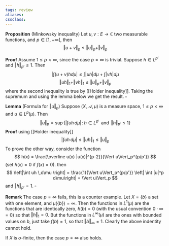 ```yaml
---
tags: review
aliases:
cssclass:
---
```

 
**Proposition** (Minkowsky inequality) Let $u,v : E \to \mathbb{C}$ two measurable functions, and $p \in [1,+\infty]$, then
$$
\Vert u + v \Vert_p \leq \Vert u \Vert_p + \Vert v \Vert_p
$$

**Proof** Assume $1 \leq p < \infty$, since the case $p=\infty$ is trivial. Suppose $h \in L^{p'}$ and $\Vert h \Vert_{p'} \leq 1$. Then
$$
\left|\int (u+v)hd\mu\right| \leq \int| uh|d\mu + \int |vh|d\mu 
$$
$$
\Vert uh \Vert_1 + \Vert vh \Vert_1 \leq \Vert u \Vert_p + \Vert v \Vert_p
$$
where the second inequality is true by [[Holder inequality]]. Taking the supremum and using the lemma below we get the result. $\square$



**Lemma** (Formula for $\Vert u \Vert_p$) Suppose $(X, \mathcal{A}, \mu)$ is a measure space, $1 \leq p < \infty$ and $u \in L^p(\mu)$. Then
$$
\Vert u \Vert_p = \sup \left\{ \left|\int uh \,d\mu \right| \,:\, h \in L^{p'} \, \text{ and }\, \Vert h \Vert_{p'}\leq 1 \right\}
$$
**Proof** using [[Holder inequality]] 
$$
\left|\int uh \,d\mu \right| \leq \Vert uh \Vert_1 \leq \Vert u \Vert_p
$$
To prove the other way, consider the function
$$
h(x) = \frac{\overline u(x) |u(x)|^{p-2}}{\Vert u\Vert_p^{p/p'}}
$$
(set $h(x) = 0$ if $f(x) = 0$).
then
$$
\left|\int uh \,d\mu \right| = \frac{1}{\Vert u\Vert_p^{p/p'}} \left| \int |u|^p d\mu\right| = \Vert u\Vert_p 
$$
and $\Vert h \Vert_{p'} = 1$. $\square$ 


**Remark** The case $p=\infty$ fails, this is a counter example. Let $X = \{b\}$ a set with one element, and $\mu(\{b\}) = \infty$. Then the functions in $L^1(\mu)$ are the functions that are identically zero, $h(b)=0$ (with the usual convention $0\cdot \infty = 0$) so that $\Vert h \Vert_1 = 0$. But the functions in $L^\infty(\mu)$ are the ones with bounded values on $b$, just take $f(b) = 1$, so that $\Vert b \Vert_\infty = 1$. Clearly the above indentity cannot hold.

If $X$ is $\sigma$-finite, then the case $p= \infty$ also holds.

